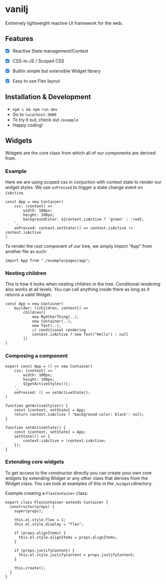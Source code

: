 

# vanilj
Extremely lightweight reactive UI framework for the web.


## Features

 - [X] Reactive State management/Context
 - [X] CSS-in-JS / Scoped CSS
 - [X] Builtin simple but extensible Widget library
 - [x] Easy to use Flex layout


## Installation & Development

- `npm i && npm run dev`
- Go to `localhost:3000`
- To try it out, check out `/example`
- Happy coding!


## Widgets

Widgets are the core class from which all of our components are derived from.


### Example
Here we are using scoped css in conjuction with context state to render our widget styles. We use `onPressed` to trigger a state change event on `isActive`.

    const App = new Container(
	    css: (context) => `
		    width: 100px;
		    height: 100px;
		    backgroundColor: ${context.isActive ? 'green' : 'red};
		`,
		onPressed: context.setState(() => context.isActive != context.isActive
	)

To render the root component of our tree, we simply import "App" from another file as such:

    import App from "./example/pages/app";


### Nesting children

This is how it looks when nesting children in the tree. Conditional rendering also works at all levels. You can call anything inside there as long as it returns a valid Widget.

    const App = new Container(
		builder: ({children, context}) =>
			children([
				new MyOtherThing(..),
				new Container(..),
				new Text(..),
				// conditional rendering
				context.isActive ? new Text("Hello") : null
			])
	)


### Composing a component 

    export const App = () => new Container(
	    css: (context) => `
		    width: 100px;
		    height: 100px;
		    ${getActiveStyles()};
		`,
		onPressed: () => setActiveState();
	)

    function getActiveStyles() {
		const {context, setState} = App;
		return context.isActive ? 'background-color: black': null;
	}

	function setActiveState() {
		const {context, setState} = App;
		setState(() => {
			context.isActive = !context.isActive;
		});
	}

### Extending core widgets

To get access to the constructor directly you can create your own core widgets by extending Widget or any other class that derives from the Widget class. You can look at examples of this in the `/widgets`directory. 

Example creating a `FlexContainer` class:

    export class FlexContainer extends Container {
	  constructor(props) {
	    super(props);

	    this.el.style.flex = 1;
	    this.el.style.display = "flex";

	    if (props.alignItems) {
	      this.el.style.alignItems = props.alignItems;
	    }	

	    if (props.justifyContent) {
	      this.el.style.justifyContent = props.justifyContent;
	    }

	    this.create();
	  }
	}

	
